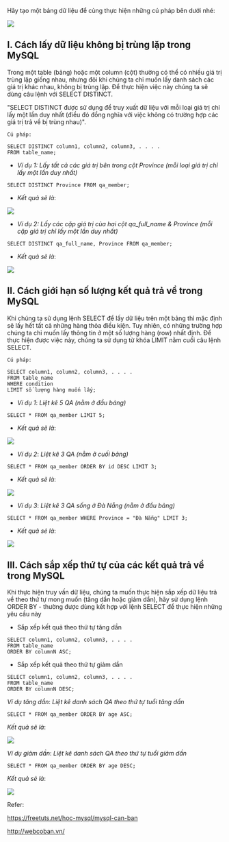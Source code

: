 Hãy tạo một bảng dữ liệu để cùng thực hiện những cú pháp bên dưới nhé:

![](https://images.viblo.asia/69fcd66a-c362-48b9-b7d1-7e5b3367e4c8.jpg)

## I. Cách lấy dữ liệu không bị trùng lặp trong MySQL

Trong một table (bảng) hoặc một column (cột) thường có thể có nhiều giá trị trùng lặp giống nhau, nhưng đôi khi chúng ta chỉ muốn lấy danh sách các giá trị khác nhau, không bị trùng lặp. 
Để thực hiện việc này chúng ta sẽ dùng câu lệnh với SELECT DISTINCT.

"SELECT DISTINCT được sử dụng để  truy xuất dữ liệu với mỗi loại giá trị chỉ lấy một lần duy nhất (điều đó đồng nghĩa với việc không có trường hợp các giá trị trả về bị trùng nhau)".

```
Cú pháp:

SELECT DISTINCT column1, column2, column3, . . . .
FROM table_name;
```

* *Ví dụ 1:*
*Lấy tất cả các giá trị bên trong cột Province (mỗi loại giá trị chỉ lấy một lần duy nhất)*

```
SELECT DISTINCT Province FROM qa_member;
```
* *Kết quả sẽ là*:

![](https://images.viblo.asia/88e5fa70-025d-4c2b-a073-db7b3a531291.jpg)

* *Ví dụ 2:*
*Lấy các cặp giá trị của hai cột qa_full_name & Province (mỗi cặp giá trị chỉ lấy một lần duy nhất)*

```
SELECT DISTINCT qa_full_name, Province FROM qa_member;
```

* *Kết quả sẽ là*: 

![](https://images.viblo.asia/be158823-2685-4d4d-992f-d5f8f24b5ed0.jpg)


## II. Cách giới hạn số lượng kết quả trả về trong MySQL

Khi chúng ta sử dụng lệnh SELECT để lấy dữ liệu trên một bảng thì mặc định sẽ lấy hết tất cả những hàng thỏa điều kiện. Tuy nhiên, có những trường hợp chúng ta chỉ muốn lấy thông tin ở một số lượng hàng (row) nhất định.
Để thực hiện được việc này, chúng ta sử dụng từ khóa LIMIT nằm cuối câu lệnh SELECT.

```
Cú pháp:

SELECT column1, column2, column3, . . . .
FROM table_name
WHERE condition
LIMIT số lượng hàng muốn lấy;
```

* *Ví dụ 1*: 
*Liệt kê 5 QA (nằm ở đầu bảng)*

```
SELECT * FROM qa_member LIMIT 5;
```

* *Kết quả sẽ là*:

![](https://images.viblo.asia/09583c55-bb24-47d9-969b-9c3faeb8195b.jpg)

* *Ví dụ 2*: 
*Liệt kê 3 QA (nằm ở cuối bảng)*

```
SELECT * FROM qa_member ORDER BY id DESC LIMIT 3;
```

* *Kết quả sẽ là*:

![](https://images.viblo.asia/cfcb89dd-53c3-4d46-bf39-a154dfb7be4a.jpg)

* *Ví dụ 3*: 
*Liệt kê 3 QA sống ở Đà Nẵng (nằm ở đầu bảng)*

```
SELECT * FROM qa_member WHERE Province = "Đà Nẵng" LIMIT 3;
```

* *Kết quả sẻ là*:

![](https://images.viblo.asia/efef8db1-9fb4-4751-8aff-7472058470f0.jpg)

## III. Cách sắp xếp thứ tự của các kết quả trả về trong MySQL

Khi thực hiện truy vấn dữ liệu, chúng ta muốn thực hiện sắp xếp dữ liệu trả về theo thứ tự mong muốn (tăng dần hoặc giảm dần), hãy sử dụng lệnh ORDER BY -  thường được dùng kết hợp với lệnh SELECT để thực hiện những yêu cầu này

* Sắp xếp kết quả theo thứ tự tăng dần

```
SELECT column1, column2, column3, . . . .
FROM table_name
ORDER BY columnN ASC;
```

* Sắp xếp kết quả theo thứ tự giảm dần

```
SELECT column1, column2, column3, . . . .
FROM table_name
ORDER BY columnN DESC;
```

*Ví dụ  tăng dần*:
*Liệt kê danh sách QA theo thứ tự tuổi tăng dần*

```
SELECT * FROM qa_member ORDER BY age ASC;
```

*Kết quả sẽ là*:

![](https://images.viblo.asia/2450ac51-0d72-4960-a539-8420e2803c19.jpg)

*Ví dụ giảm dần*:
*Liệt kê danh sách QA theo thứ tự tuổi giảm dần*

```
SELECT * FROM qa_member ORDER BY age DESC;
```

*Kết quả sẻ là*: 

![](https://images.viblo.asia/2450ac51-0d72-4960-a539-8420e2803c19.jpg)


Refer:

https://freetuts.net/hoc-mysql/mysql-can-ban

http://webcoban.vn/